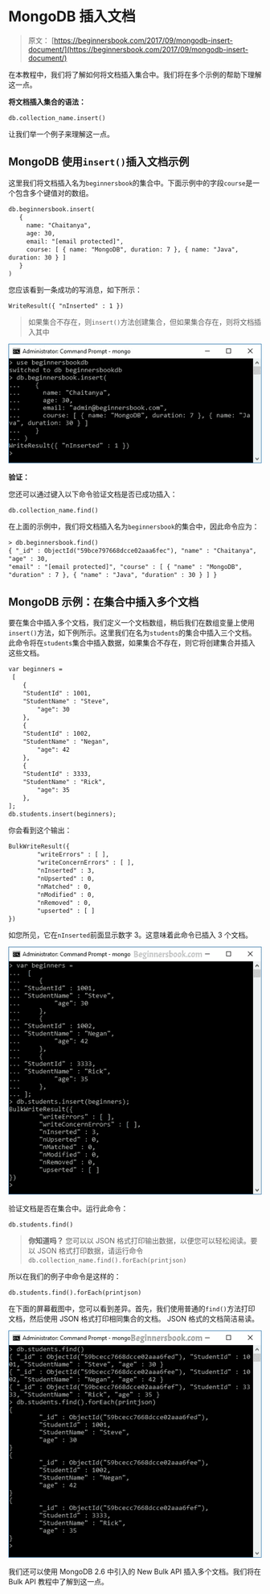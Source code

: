 # MongoDB 插入文档

> 原文： [https://beginnersbook.com/2017/09/mongodb-insert-document/](https://beginnersbook.com/2017/09/mongodb-insert-document/)

在本教程中，我们将了解如何将文档插入集合中。我们将在多个示例的帮助下理解这一点。

**将文档插入集合的语法：**

```
db.collection_name.insert()
```

让我们举一个例子来理解这一点。

## MongoDB 使用`insert()`插入文档示例

这里我们将文档插入名为`beginnersbook`的集合中。下面示例中的字段`course`是一个包含多个键值对的数组。

```
db.beginnersbook.insert(  
   {  
     name: "Chaitanya",  
     age: 30,
     email: "[email protected]",
     course: [ { name: "MongoDB", duration: 7 }, { name: "Java", duration: 30 } ]
   }  
)
```

您应该看到一条成功的写消息，如下所示：

```
WriteResult({ "nInserted" : 1 })
```

> 如果集合不存在，则`insert()`方法创建集合，但如果集合存在，则将文档插入其中

![MongoDB Insert Document](img/9b65c605e4e8c649415808ade5d59ed4.jpg)

**验证：**

您还可以通过键入以下命令验证文档是否已成功插入：

```
db.collection_name.find()
```

在上面的示例中，我们将文档插入名为`beginnersbook`的集合中，因此命令应为：

```
> db.beginnersbook.find()
{ "_id" : ObjectId("59bce797668dcce02aaa6fec"), "name" : "Chaitanya", "age" : 30, 
"email" : "[email protected]", "course" : [ { "name" : "MongoDB", 
"duration" : 7 }, { "name" : "Java", "duration" : 30 } ] }
```

## MongoDB 示例：在集合中插入多个文档

要在集合中插入多个文档，我们定义一个文档数组，稍后我们在数组变量上使用`insert()`方法，如下例所示。这里我们在名为`students`的集合中插入三个文档。此命令将在`students`集合中插入数据，如果集合不存在，则它将创建集合并插入这些文档。

```
var beginners =
 [
    {
	"StudentId" : 1001,
	"StudentName" : "Steve",
        "age": 30
    },
    {
	"StudentId" : 1002,
	"StudentName" : "Negan",
        "age": 42
    },
    {
	"StudentId" : 3333,
	"StudentName" : "Rick",
        "age": 35
    },
];
db.students.insert(beginners);
```

你会看到这个输出：

```
BulkWriteResult({
        "writeErrors" : [ ],
        "writeConcernErrors" : [ ],
        "nInserted" : 3,
        "nUpserted" : 0,
        "nMatched" : 0,
        "nModified" : 0,
        "nRemoved" : 0,
        "upserted" : [ ]
})
```

如您所见，它在`nInserted`前面显示数字 3。这意味着此命令已插入 3 个文档。

![MongoDB Insert multiple Documents](img/9a5c6a3e1a01602180cec27df3971249.jpg)

验证文档是否在集合中。运行此命令：

```
db.students.find()
```

> **你知道吗？** 您可以以 JSON 格式打印输出数据，以便您可以轻松阅读。要以 JSON 格式打印数据，请运行命令`db.collection_name.find().forEach(printjson)`

所以在我们的例子中命令是这样的：

```
db.students.find().forEach(printjson)
```

在下面的屏幕截图中，您可以看到差异。首先，我们使用普通的`find()`方法打印文档，然后使用 JSON 格式打印相同集合的文档。 JSON 格式的文档简洁易读。

![Printing documents in JSON format](img/f3d7706a23f29e28fcb2f62ce23d6699.jpg)

我们还可以使用 MongoDB 2.6 中引入的 New Bulk API 插入多个文档。我们将在 Bulk API 教程中了解到这一点。
